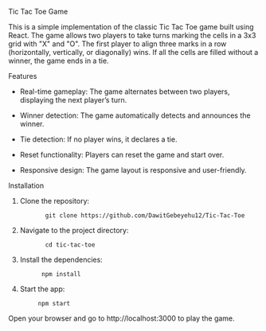 Tic Tac Toe Game

This is a simple implementation of the classic Tic Tac Toe game built using React.
The game allows two players to take turns marking the cells in a 3x3 grid with "X" and "O".
The first player to align three marks in a row (horizontally, vertically, or diagonally) wins.
If all the cells are filled without a winner, the game ends in a tie.

Features

   - Real-time gameplay: The game alternates between two players, displaying the next player’s turn.
     
   - Winner detection: The game automatically detects and announces the winner.
     
   - Tie detection: If no player wins, it declares a tie.
     
   - Reset functionality: Players can reset the game and start over.
     
   - Responsive design: The game layout is responsive and user-friendly.


Installation

 1. Clone the repository:

               git clone https://github.com/DawitGebeyehu12/Tic-Tac-Toe
    
 2. Navigate to the project directory:

               cd tic-tac-toe
                 
  3. Install the dependencies:

               npm install
     
   4. Start the app:

               npm start

Open your browser and go to http://localhost:3000 to play the game.

